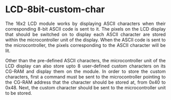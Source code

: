 # LCD-8bit-custom-char

<p align="justify">The 16x2 LCD module works by displaying ASCII characters when their corresponding 8-bit ASCII code is sent to it. The pixels on the LCD display that should be 
switched on to display each ASCII character are stored within the microcontroller unit of the display. When the ASCII code is sent to the microcontroller, the pixels corresponding
to the ASCII character will be lit.</p>

<p align="justify">Other than the pre-defined ASCII characters, the microcontroller unit of the LCD display can also store upto 8 user-defined custom characters on its CG-RAM and 
display them on the module. In order to store the custom characters, first a command must be sent to the microcontroller pointing to the CG-RAM address that the character should 
be stored at, from 0x40 to 0x48. Next, the custom character should be sent to the microcontroller unit to be stored.</p>
